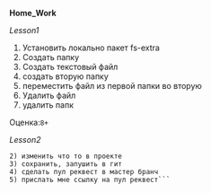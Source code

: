 **Home_Work**

_Lesson1_
1) Установить локально пакет fs-extra
2) Создать папку
3) Создать текстовый файл
4) создать вторую папку
5) переместить файл из первой папки во вторую
6) Удалить файл
7) удалить папк

Оценка:`8+`

_Lesson2_
```1) создать новую ветку
2) изменить что то в проекте
3) сохранить, запушить в гит
4) сделать пул реквест в мастер бранч
5) прислать мне ссылку на пул реквест```